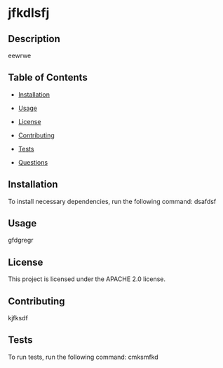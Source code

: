 # jfkdlsfj

## Description

eewrwe

## Table of Contents

* [Installation](#Installation)

* [Usage](#Usage)

* [License](#License)

* [Contributing](#Contributing)

* [Tests](#Tests)

* [Questions](#Questions)

## Installation

To install necessary dependencies, run the following command: 
 dsafdsf

## Usage

gfdgregr

## License

This project is licensed under the APACHE 2.0 license.

## Contributing

kjfksdf

## Tests

To run tests, run the following command: 
 cmksmfkd